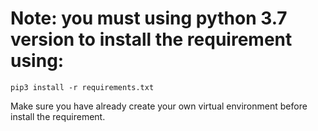 # Note: you must using python 3.7 version to install the requirement using:

<pre><code>pip3 install -r requirements.txt</code></pre>


<p> Make sure you have already create your own virtual environment before install the requirement. </p>
